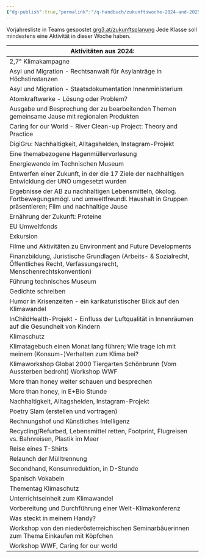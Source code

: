 ```yaml
---
{"dg-publish":true,"permalink":"/q-handbuch/zukunftswoche-2024-and-2025/"}
---
```


Vorjahresliste in Teams gespostet ⁠[grg3.at/zukunftsplanung](https://www.grg3.at/zukunftsplanung "https://www.grg3.at/zukunftsplanung")
Jede Klasse soll mindestens eine Aktivität in dieser Woche haben.

| Aktivitäten aus 2024:                                                                                                                                       |
| ----------------------------------------------------------------------------------------------------------------------------------------------------------- |
| 2,7° Klimakampagne                                                                                                                                          |
| Asyl und Migration - Rechtsanwalt für Asylanträge in Höchstinstanzen                                                                                        |
| Asyl und Migration - Staatsdokumentation Innenministerium                                                                                                   |
| Atomkraftwerke - Lösung oder Problem?                                                                                                                       |
| Ausgabe und Besprechung der zu bearbeitenden Themen gemeinsame Jause mit regionalen Produkten                                                               |
| Caring for our World - River Clean-up Project: Theory and Practice                                                                                          |
| DigiGru: Nachhaltigkeit, Alltagshelden, Instagram-Projekt                                                                                                   |
| Eine themabezogene Hagenmüllervorlesung                                                                                                                     |
| Energiewende im Technischen Museum                                                                                                                          |
| Entwerfen einer Zukunft, in der die 17 Ziele der nachhaltigen Entwicklung der UNO umgesetzt wurden                                                          |
| Ergebnisse der AB zu nachhaltigen Lebensmitteln, ökolog. Fortbewegungsmögl. und umweltfreundl. Haushalt in Gruppen präsentieren; Film und nachhaltige Jause |
| Ernährung der Zukunft: Proteine                                                                                                                             |
| EU Umweltfonds                                                                                                                                              |
| Exkursion                                                                                                                                                   |
| Filme und Aktivitäten zu Environment and Future Developments                                                                                                |
| Finanzbildung, Juristische Grundlagen (Arbeits- & Sozialrecht, Öffentliches Recht, Verfassungsrecht, Menschenrechtskonvention)                              |
| Führung technisches Museum                                                                                                                                  |
| Gedichte schreiben                                                                                                                                          |
| Humor in Krisenzeiten - ein karikaturistischer Blick auf den Klimawandel                                                                                    |
| InChildHealth-Projekt - Einfluss der Luftqualität in Innenräumen auf die Gesundheit von Kindern                                                             |
| Klimaschutz                                                                                                                                                 |
| Klimatagebuch einen Monat lang führen; Wie trage ich mit meinem (Konsum-)Verhalten zum Klima bei?                                                           |
| Klimaworkshop Global 2000 Tiergarten Schönbrunn (Vom Aussterben bedroht) Workshop WWF                                                                       |
| More than honey weiter schauen und besprechen                                                                                                               |
| More than honey, in E+Bio Stunde                                                                                                                            |
| Nachhaltigkeit, Alltagshelden, Instagram-Projekt                                                                                                            |
| Poetry Slam (erstellen und vortragen)                                                                                                                       |
| Rechnungshof und Künstliches Intelligenz                                                                                                                    |
| Recycling/Refurbed, Lebensmittel retten, Footprint, Flugreisen vs. Bahnreisen, Plastik im Meer                                                              |
| Reise eines T-Shirts                                                                                                                                        |
| Relaunch der Mülltrennung                                                                                                                                   |
| Secondhand, Konsumreduktion, in D-Stunde                                                                                                                    |
| Spanisch Vokabeln                                                                                                                                           |
| Thementag Klimaschutz                                                                                                                                       |
| Unterrichtseinheit zum Klimawandel                                                                                                                          |
| Vorbereitung und Durchführung einer Welt-Klimakonferenz                                                                                                     |
| Was steckt in meinem Handy?                                                                                                                                 |
| Workshop von den niederösterreichischen Seminarbäuerinnen zum Thema Einkaufen mit Köpfchen                                                                  |
| Workshop WWF, Caring for our world                                                                                                                          |